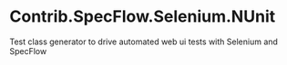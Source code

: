 Contrib.SpecFlow.Selenium.NUnit
===============================

Test class generator to drive automated web ui tests with Selenium and SpecFlow